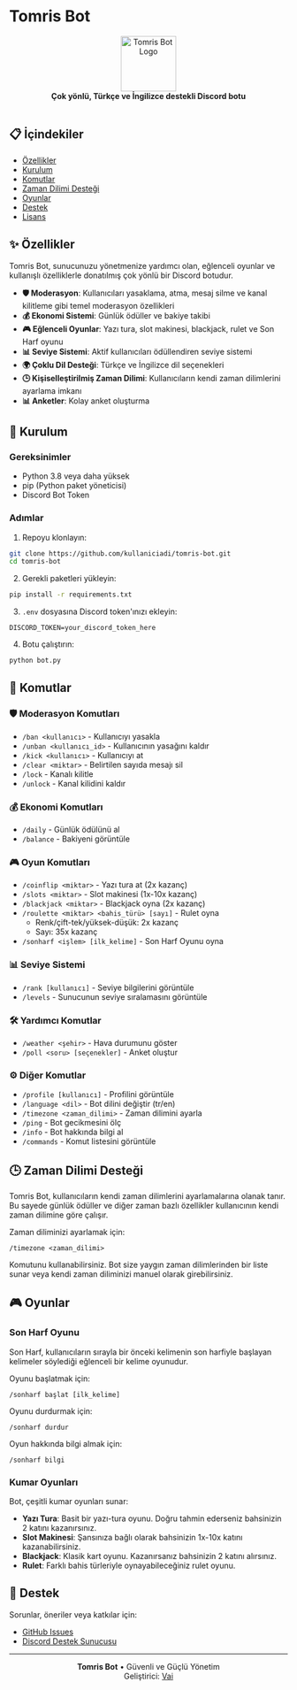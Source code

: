 # Tomris Bot

<div align="center">
  <img src="https://cdn.discordapp.com/avatars/1058409614992998501/97a155914f17653702bb54c12d8950cc.webp?size=100" alt="Tomris Bot Logo" width="100"/>
  <br>
  <b>Çok yönlü, Türkçe ve İngilizce destekli Discord botu</b>
  <br>
  <br>
</div>

## 📋 İçindekiler

- [Özellikler](#-özellikler)
- [Kurulum](#-kurulum)
- [Komutlar](#-komutlar)
- [Zaman Dilimi Desteği](#-zaman-dilimi-desteği)
- [Oyunlar](#-oyunlar)
- [Destek](#-destek)
- [Lisans](#-lisans)

## ✨ Özellikler

Tomris Bot, sunucunuzu yönetmenize yardımcı olan, eğlenceli oyunlar ve kullanışlı özelliklerle donatılmış çok yönlü bir Discord botudur.

- **🛡️ Moderasyon**: Kullanıcıları yasaklama, atma, mesaj silme ve kanal kilitleme gibi temel moderasyon özellikleri
- **💰 Ekonomi Sistemi**: Günlük ödüller ve bakiye takibi
- **🎮 Eğlenceli Oyunlar**: Yazı tura, slot makinesi, blackjack, rulet ve Son Harf oyunu
- **📊 Seviye Sistemi**: Aktif kullanıcıları ödüllendiren seviye sistemi
- **🌍 Çoklu Dil Desteği**: Türkçe ve İngilizce dil seçenekleri
- **🕒 Kişiselleştirilmiş Zaman Dilimi**: Kullanıcıların kendi zaman dilimlerini ayarlama imkanı
- **📊 Anketler**: Kolay anket oluşturma

## 🚀 Kurulum

### Gereksinimler
- Python 3.8 veya daha yüksek
- pip (Python paket yöneticisi)
- Discord Bot Token

### Adımlar

1. Repoyu klonlayın:
```bash
git clone https://github.com/kullaniciadi/tomris-bot.git
cd tomris-bot
```

2. Gerekli paketleri yükleyin:
```bash
pip install -r requirements.txt
```

3. `.env` dosyasına Discord token'ınızı ekleyin:
```
DISCORD_TOKEN=your_discord_token_here
```

4. Botu çalıştırın:
```bash
python bot.py
```


## 📝 Komutlar

### 🛡️ Moderasyon Komutları
- `/ban <kullanıcı>` - Kullanıcıyı yasakla
- `/unban <kullanıcı_id>` - Kullanıcının yasağını kaldır
- `/kick <kullanıcı>` - Kullanıcıyı at
- `/clear <miktar>` - Belirtilen sayıda mesajı sil
- `/lock` - Kanalı kilitle
- `/unlock` - Kanal kilidini kaldır

### 💰 Ekonomi Komutları
- `/daily` - Günlük ödülünü al
- `/balance` - Bakiyeni görüntüle

### 🎮 Oyun Komutları
- `/coinflip <miktar>` - Yazı tura at (2x kazanç)
- `/slots <miktar>` - Slot makinesi (1x-10x kazanç)
- `/blackjack <miktar>` - Blackjack oyna (2x kazanç)
- `/roulette <miktar> <bahis_türü> [sayı]` - Rulet oyna
  - Renk/çift-tek/yüksek-düşük: 2x kazanç
  - Sayı: 35x kazanç
- `/sonharf <işlem> [ilk_kelime]` - Son Harf Oyunu oyna

### 📊 Seviye Sistemi
- `/rank [kullanıcı]` - Seviye bilgilerini görüntüle
- `/levels` - Sunucunun seviye sıralamasını görüntüle

### 🛠️ Yardımcı Komutlar
- `/weather <şehir>` - Hava durumunu göster
- `/poll <soru> [seçenekler]` - Anket oluştur

### ⚙️ Diğer Komutlar
- `/profile [kullanıcı]` - Profilini görüntüle
- `/language <dil>` - Bot dilini değiştir (tr/en)
- `/timezone <zaman_dilimi>` - Zaman dilimini ayarla
- `/ping` - Bot gecikmesini ölç
- `/info` - Bot hakkında bilgi al
- `/commands` - Komut listesini görüntüle

## 🕒 Zaman Dilimi Desteği

Tomris Bot, kullanıcıların kendi zaman dilimlerini ayarlamalarına olanak tanır. Bu sayede günlük ödüller ve diğer zaman bazlı özellikler kullanıcının kendi zaman dilimine göre çalışır.

Zaman diliminizi ayarlamak için:
```
/timezone <zaman_dilimi>
```

Komutunu kullanabilirsiniz. Bot size yaygın zaman dilimlerinden bir liste sunar veya kendi zaman diliminizi manuel olarak girebilirsiniz.

## 🎮 Oyunlar

### Son Harf Oyunu

Son Harf, kullanıcıların sırayla bir önceki kelimenin son harfiyle başlayan kelimeler söylediği eğlenceli bir kelime oyunudur.

Oyunu başlatmak için:
```
/sonharf başlat [ilk_kelime]
```

Oyunu durdurmak için:
```
/sonharf durdur
```

Oyun hakkında bilgi almak için:
```
/sonharf bilgi
```

### Kumar Oyunları

Bot, çeşitli kumar oyunları sunar:

- **Yazı Tura**: Basit bir yazı-tura oyunu. Doğru tahmin ederseniz bahsinizin 2 katını kazanırsınız.
- **Slot Makinesi**: Şansınıza bağlı olarak bahsinizin 1x-10x katını kazanabilirsiniz.
- **Blackjack**: Klasik kart oyunu. Kazanırsanız bahsinizin 2 katını alırsınız.
- **Rulet**: Farklı bahis türleriyle oynayabileceğiniz rulet oyunu.

## 🔗 Destek

Sorunlar, öneriler veya katkılar için:
- [GitHub Issues](https://github.com/kullaniciadi/tomris-bot/issues)
- [Discord Destek Sunucusu](https://discord.gg/2RTHvbfH3a)


---

<div align="center">
  <b>Tomris Bot</b> • Güvenli ve Güçlü Yönetim
  <br>
  Geliştirici: <a href="https://kayapater.com.tr">Vai</a>
</div>
